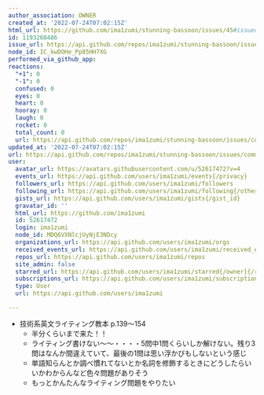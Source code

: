 ```yaml
---
author_association: OWNER
created_at: '2022-07-24T07:02:15Z'
html_url: https://github.com/ima1zumi/stunning-bassoon/issues/45#issuecomment-1193260486
id: 1193260486
issue_url: https://api.github.com/repos/ima1zumi/stunning-bassoon/issues/45
node_id: IC_kwDOHe_Pp85HH7XG
performed_via_github_app: 
reactions:
  "+1": 0
  "-1": 0
  confused: 0
  eyes: 0
  heart: 0
  hooray: 0
  laugh: 0
  rocket: 0
  total_count: 0
  url: https://api.github.com/repos/ima1zumi/stunning-bassoon/issues/comments/1193260486/reactions
updated_at: '2022-07-24T07:02:15Z'
url: https://api.github.com/repos/ima1zumi/stunning-bassoon/issues/comments/1193260486
user:
  avatar_url: https://avatars.githubusercontent.com/u/52617472?v=4
  events_url: https://api.github.com/users/ima1zumi/events{/privacy}
  followers_url: https://api.github.com/users/ima1zumi/followers
  following_url: https://api.github.com/users/ima1zumi/following{/other_user}
  gists_url: https://api.github.com/users/ima1zumi/gists{/gist_id}
  gravatar_id: ''
  html_url: https://github.com/ima1zumi
  id: 52617472
  login: ima1zumi
  node_id: MDQ6VXNlcjUyNjE3NDcy
  organizations_url: https://api.github.com/users/ima1zumi/orgs
  received_events_url: https://api.github.com/users/ima1zumi/received_events
  repos_url: https://api.github.com/users/ima1zumi/repos
  site_admin: false
  starred_url: https://api.github.com/users/ima1zumi/starred{/owner}{/repo}
  subscriptions_url: https://api.github.com/users/ima1zumi/subscriptions
  type: User
  url: https://api.github.com/users/ima1zumi

---
```

- 技術系英文ライティング教本 p.139〜154
    - 半分くらいまで来た！！
    - ライティング書けない〜〜・・・・5問中1問くらいしか解けない。残り3問はなんか間違えていて、最後の1問は思い浮かびもしないという感じ
    - 単語知らんとか調べ慣れてないとか名詞を修飾するときにどうしたらいいかわからんなど色々問題がありそう
    - もっとかんたんなライティング問題をやりたい